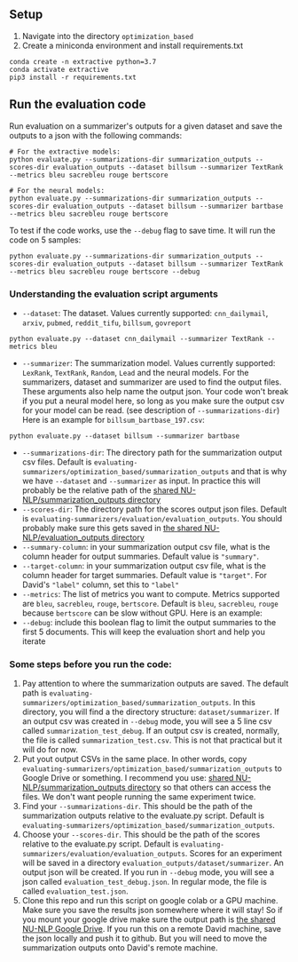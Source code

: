 ##  Setup

1. Navigate into the directory `optimization_based`
2. Create a miniconda environment and install requirements.txt

```
conda create -n extractive python=3.7
conda activate extractive
pip3 install -r requirements.txt
```

## Run the evaluation code
Run evaluation on a summarizer's outputs for a given dataset and save the outputs to a json with the following commands:  
```python3
# For the extractive models:
python evaluate.py --summarizations-dir summarization_outputs --scores-dir evaluation_outputs --dataset billsum --summarizer TextRank --metrics bleu sacrebleu rouge bertscore

# For the neural models:
python evaluate.py --summarizations-dir summarization_outputs --scores-dir evaluation_outputs --dataset billsum --summarizer bartbase --metrics bleu sacrebleu rouge bertscore 
```
To test if the code works, use the `--debug` flag to save time. It will run the code on 5 samples:
```python3
python evaluate.py --summarizations-dir summarization_outputs --scores-dir evaluation_outputs --dataset billsum --summarizer TextRank --metrics bleu sacrebleu rouge bertscore --debug
```

### Understanding the evaluation script arguments

* `--dataset`: The dataset. Values currently supported: `cnn_dailymail`, `arxiv`, `pubmed`, `reddit_tifu`, `billsum`, `govreport`
```python3
python evaluate.py --dataset cnn_dailymail --summarizer TextRank --metrics bleu
```
* `--summarizer`: The summarization model. Values currently supported: `LexRank`, `TextRank`, `Random`, `Lead` and the neural models. For the summarizers, dataset and summarizer are used to find the output files. These arguments also help name the output json. Your code won't break if you put a neural model here, so long as you make sure the output csv for your model can be read. (see description of `--summarizations-dir`) 
Here is an example for `billsum_bartbase_197.csv`:
```python3
python evaluate.py --dataset billsum --summarizer bartbase
```
* `--summarizations-dir`: The directory path for the summarization output csv files. Default is `evaluating-summarizers/optimization_based/summarization_outputs` and that is why we have `--dataset` and `--summarizer` as input. In practice this will probably be the relative path of the [shared NU-NLP/summarization_outputs directory](https://drive.google.com/drive/folders/1yDzktsBUhMsS8vzWREKk54XO34ljQGin?usp=sharing)
* `--scores-dir`: The directory path for the scores output json files. Default is `evaluating-summarizers/evaluation/evaluation_outputs`.  You should probably make sure this gets saved in [the shared NU-NLP/evaluation_outputs directory](https://drive.google.com/drive/folders/1thiUxz5DbP2-3SIWegHBJcEHsJ6WTpRl?usp=sharing)
* `--summary-column`: in your summarization output csv file, what is the column header for output summaries. Default value is `"summary"`.
* `--target-column`: in your summarization output csv file, what is the column header for target summaries. Default value is `"target"`. For David's `"label"` column, set this to `"label"`  
* `--metrics`: The list of metrics you want to compute. Metrics supported are `bleu`, `sacrebleu`, `rouge`, `bertscore`. Default is `bleu`, `sacrebleu`, `rouge` because `bertscore` can be slow without GPU. Here is an example:
* `--debug`: include this boolean flag to limit the output summaries to the first 5 documents. This will keep the evaluation short and help you iterate 


### Some steps before you run the code:
1. Pay attention to where the summarization outputs are saved. The default path is `evaluating-summarizers/optimization_based/summarization_outputs`. In this directory, you will find a the directory structure: `dataset/summarizer`. If an output csv was created in `--debug` mode, you will see a 5 line csv called `summarization_test_debug`. If an output csv is created, normally, the file is called `summarization_test.csv`. This is not that practical but it will do for now.
2. Put yout output CSVs in the same place. In other words, copy `evaluating-summarizers/optimization_based/summarization_outputs` to Google Drive or something. I recommend you use: [shared NU-NLP/summarization_outputs directory](https://drive.google.com/drive/folders/1yDzktsBUhMsS8vzWREKk54XO34ljQGin?usp=sharing) so that others can access the files. We don't want people running the same experiment twice. 
3. Find your `--summarizations-dir`. This should be the path of the summarization outputs relative to the evaluate.py script. Default is `evaluating-summarizers/optimization_based/summarization_outputs`.
4. Choose your `--scores-dir`. This should be the path of the scores relative to the evaluate.py script. Default is `evaluating-summarizers/evaluation/evaluation_outputs`. Scores for an experiment will be saved in a directory `evaluation_outputs/dataset/summarizer`. An output json will be created. If you run in `--debug` mode, you will see a json called `evaluation_test_debug.json`. In regular mode, the file is called `evaluation_test.json`. 
5. Clone this repo and run this script on google colab or a GPU machine. Make sure you save the results json somewhere where it will stay! So if you mount your google drive make sure the output path is [the shared NU-NLP Google Drive](https://drive.google.com/drive/folders/1DEPi12LsAozAQeNym5UVVj3i_6_AL5_X). If you run this on a remote David machine, save the json locally and push it to github. But you will need to move the summarization outputs onto David's remote machine.
